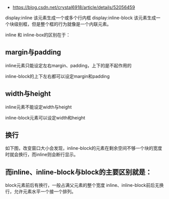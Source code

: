 - https://blog.csdn.net/crystal6918/article/details/52056459

display:inline 该元素生成一个或多个行内框
display:inline-block 该元素生成一个块级别框，但是整个框的行为就像是一个内联元素。


inline 和 inline-box的区别在于：

## margin与padding
inline元素只能设定左右margin、padding，上下的是不起作用的

inline-block的上下左右都可以设定margin和padding

## width与height
inline元素不能设定width与height

inline-block元素可以设定width和height


## 换行
如下图，改变窗口大小会发现，inline-block的元素在剩余空间不够一个块的宽度时就会换行，而inline则会断行显示。


## 而inline、inline-block与block的主要区别就是：

block元素前后有换行，一般占满父元素的整个宽度
inline、inline-block前后无换行，允许元素水平一个接一个排列。